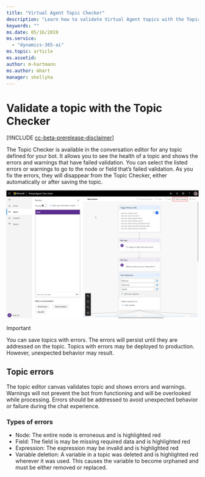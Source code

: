 ```yaml
---
title: "Virtual Agent Topic Checker"
description: "Learn how to validate Virtual Agent topics with the Topic Checker."
keywords: ""
ms.date: 05/16/2019
ms.service:
  - "dynamics-365-ai"
ms.topic: article
ms.assetid: 
author: m-hartmann
ms.author: mhart
manager: shellyha
---
```


# Validate a topic with the Topic Checker

[!INCLUDE [cc-beta-prerelease-disclaimer](../includes/cc-beta-prerelease-disclaimer.md)]

The Topic Checker is available in the conversation editor for any topic defined for your bot. It allows you to see the health of a topic and shows the errors and warnings that have failed validation. You can select the listed errors or warnings to go to the node or field that’s failed validation. As you fix the errors, they will disappear from the Topic Checker, either automatically or after saving the topic.

![Topic Checker control](media/topic-checker-control.png)

> [!IMPORTANT]
> You can save topics with errors. The errors will persist until they are addressed on the topic. Topics with errors may be deployed to production. However, unexpected behavior may result.

## Topic errors

The topic editor canvas validates topic and shows errors and warnings. Warnings will not prevent the bot from functioning and will be overlooked while processing. Errors should be addressed to avoid unexpected behavior or failure during the chat experience.
  
### Types of errors 

- Node: The entire node is erroneous and is highlighted red
- Field: The field is may be missing required data and is highlighted red
- Expression: The expression may be invalid and is highlighted red
- Variable deletion: A variable in a topic was deleted and is highlighted red wherever it was used. This causes the variable to become orphaned and must be either removed or replaced.
